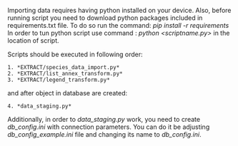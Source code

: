 Importing data requires having python installed on your device. 
Also, before running script you need to download python packages included in requirements.txt file.
To do so run the command:
	*pip install -r requirements*
In order to tun python script use command :
	*python <scriptname.py>*
in the location of script.

Scripts should be executed in following order:

	1. *EXTRACT/species_data_import.py*
	2. *EXTRACT/list_annex_transform.py*
	3. *EXTRACT/legend_transform.py*

and after object in database are created:

	4. *data_staging.py*

Additionally, in order to *data_staging.py* work, you need to create *db_config.ini* with connection parameters.
You can do it be adjusting *db_config_example.ini* file and changing its name to *db_config.ini*.
	